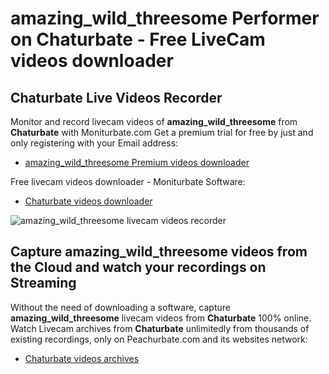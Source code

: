 # amazing_wild_threesome Performer on Chaturbate - Free LiveCam videos downloader

## Chaturbate Live Videos Recorder

Monitor and record livecam videos of **amazing_wild_threesome** from **Chaturbate** with Moniturbate.com
Get a premium trial for free by just and only registering with your Email address:
* [amazing_wild_threesome Premium videos downloader](https://moniturbate.com/request-demo-licence-key.html)

Free livecam videos downloader - Moniturbate Software:
* [Chaturbate videos downloader](https://moniturbate.com/moniturbate-download-software.html)

![amazing_wild_threesome livecam videos recorder](https://peachurnet.com/templates/moniturbate-software.png)


## Capture amazing_wild_threesome videos from the Cloud and watch your recordings on Streaming

Without the need of downloading a software, capture **amazing_wild_threesome** livecam videos from **Chaturbate** 100% online.
Watch Livecam archives from **Chaturbate** unlimitedly from thousands of existing recordings, only on Peachurbate.com and its websites network:
* [Chaturbate videos archives](https://peachurnet.com/)